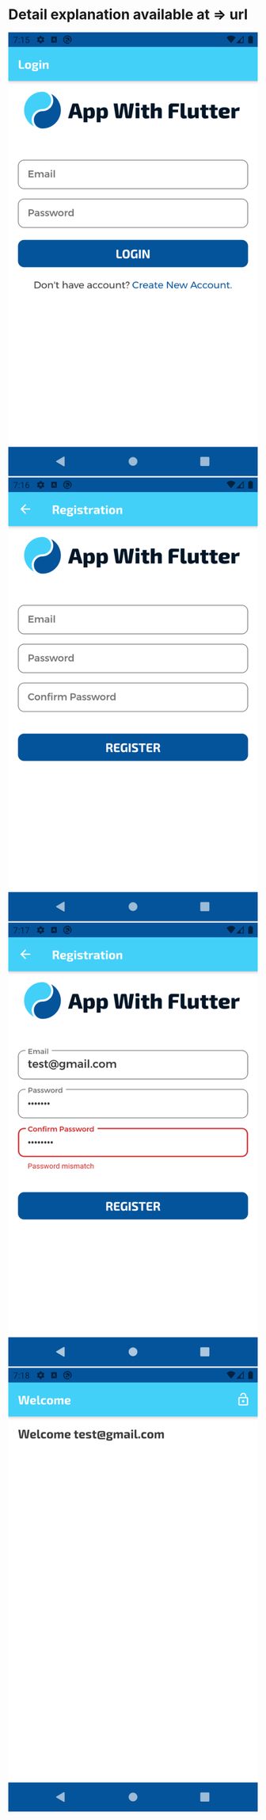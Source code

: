 # Detail explanation available at => url

![Firebase Authentication Tutorial](/screenshot/ss1.png)
![Firebase Authentication Tutorial](/screenshot/ss2.png)
![Firebase Authentication Tutorial](/screenshot/ss3.png)
![Firebase Authentication Tutorial](/screenshot/ss4.png)
